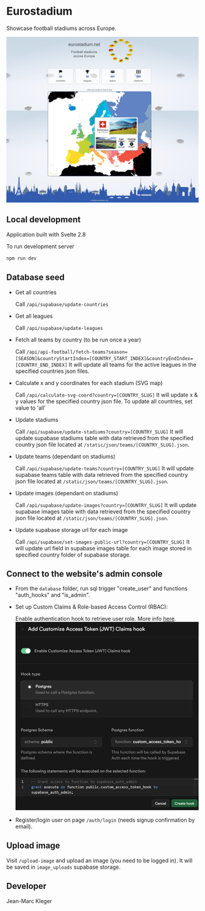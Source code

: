 # Eurostadium

Showcase football stadiums across Europe.

![homepage](/static/images/homepage.jpg)

## Local development

Application built with Svelte 2.8

To run development server
```bash
npm run dev
```

## Database seed

- Get all countries

  Call `/api/supabase/update-countries`

- Get all leagues

  Call `/api/supabase/update-leagues`

- Fetch all teams by country (to be run once a year)

  Call
  `/api/api-football/fetch-teams?season=[SEASON]&countryStartIndex=[COUNTRY_START_INDEX]&countryEndIndex=[COUNTRY_END_INDEX]`
  It will update all teams for the active leagues in the specified countries
  json files.

- Calculate x and y coordinates for each stadium (SVG map)

  Call `/api/calculate-svg-coord?country=[COUNTRY_SLUG]` It will update x & y
  values for the specified country json file. To update all countries, set value
  to 'all'

- Update stadiums

  Call `/api/supabase/update-stadiums?country=[COUNTRY_SLUG]` It will update
  supabase stadiums table with data retrieved from the specified country json
  file located at `/static/json/teams/[COUNTRY_SLUG].json`.

- Update teams (dependant on stadiums)

  Call `/api/supabase/update-teams?country=[COUNTRY_SLUG]` It will update
  supabase teams table with data retrieved from the specified country json file
  located at `/static/json/teams/[COUNTRY_SLUG].json`.

- Update images (dependant on stadiums)

  Call `/api/supabase/update-images?country=[COUNTRY_SLUG]` It will update
  supabase images table with data retrieved from the specified country json file
  located at `/static/json/teams/[COUNTRY_SLUG].json`.

- Update supabase storage url for each image

  Call `/api/supabase/set-images-public-url?country=[COUNTRY_SLUG]` It will
  update url field in supabase images table for each image stored in specified
  country folder of supabase storage.

## Connect to the website's admin console

- From the `database` folder, run sql trigger "create_user" and functions "auth_hooks" and "is_admin".

- Set up Custom Claims & Role-based Access Control (RBAC):

  Enable authentication hook to retrieve user role. More info
  [here](https://supabase.com/docs/guides/database/postgres/custom-claims-and-role-based-access-control-rbac?queryGroups=language&language=plpgsql).
 ![enable_authentication_hook](/static/images/enable_authentication_hook.jpg)

- Register/login user on page `/auth/login` (needs signup confirmation by email).

## Upload image

Visit `/upload-image` and upload an image (you need to be logged in). It will be
saved in `image_uploads` supabase storage.

## Developer

Jean-Marc Kleger
